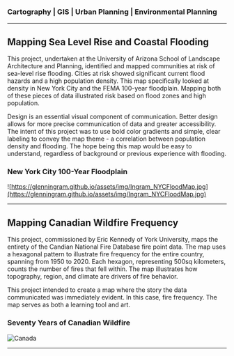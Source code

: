### Cartography | GIS | Urban Planning | Environmental Planning
 <hr> 

## Mapping Sea Level Rise and Coastal Flooding

This project, undertaken at the University of Arizona School of Landscape Architecture and Planning, identified and mapped communities at risk of sea-level rise flooding. Cities at risk showed significant current flood hazards and a high population density. This map specifically looked at density in New York City and the FEMA 100-year floodplain. Mapping both of these pieces of data illustrated risk based on flood zones and high population. 

Design is an essential visual component of communication. Better design allows for more precise communication of data and greater accessibility. The intent of this project was to use bold color gradients and simple, clear labeling to convey the map theme - a correlation between population density and flooding. The hope being this map would be easy to understand, regardless of background or previous experience with flooding.

### New York City 100-Year Floodplain

![https://glenningram.github.io/assets/img/Ingram_NYCFloodMap.jpg](https://glenningram.github.io/assets/img/Ingram_NYCFloodMap.jpg)

 <hr> 


## Mapping Canadian Wildfire Frequency

This project, commissioned by Eric Kennedy of York University, maps the entirety of the Candian National Fire Database fire point data. The map uses a hexagonal pattern to illustrate fire frequency for the entire country, spanning from 1950 to 2020. Each hexagon, representing 500sq kilometers, counts the number of fires that fell within. The map illustrates how topography, region, and climate are drivers of fire behavior.

This project intended to create a map where the story the data communicated was immediately evident. In this case, fire frequency. The map serves as both a learning tool and art. 

### Seventy Years of Canadian Wildfire

![Canada](https://glenningram.github.io/assets/img/Ingram_CanadaWildfire.jpg)

 <hr> 
